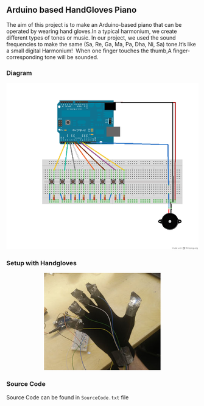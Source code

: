 ##  Arduino based HandGloves Piano

The aim of this project is to make an Arduino-based piano that can be operated by wearing hand gloves.In a typical harmonium, we create different types of tones or
music. In our project, we used the sound frequencies to make the same (Sa, Re, Ga, Ma, Pa, Dha, Ni, Sa) tone.It’s like a small digital Harmonium!  When one finger touches the thumb,A finger-corresponding tone will be sounded.

### Diagram
<p align="center">
  <img src="https://github.com/Uchswas/Hand-Gloves-Piano/raw/master/piezo_piano_bb.png"/>
</p>

### Setup with Handgloves

<p align="center">
  <img src="https://github.com/Uchswas/Hand-Gloves-Piano/raw/master/FM1U3HEIWWFUC5I.RECTANGLE1.jpg"/>
</p>

### Source Code

Source Code can be found in `SourceCode.txt` file
